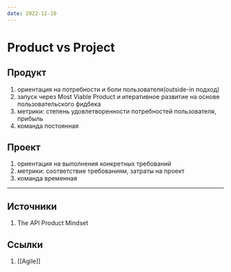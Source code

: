 ```yaml
---
date: 2022-12-10
---
```

# Product vs Project

## Продукт

1. ориентация на потребности и боли пользователя(outside-in подход)
1. запуск через Most Viable Product и итеративное развитие на основе пользовательского фидбека
1. метрики: степень удовлетворенности потребностей пользователя, прибыль
1. команда постоянная

## Проект

1. ориентация на выполнения конкретных требований
1. метрики: соответствие требованиям, затраты на проект
1. команда временная

---

## Источники

1. The API Product Mindset

## Ссылки

1. [[Agile]]
